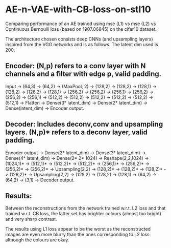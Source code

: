 # AE-n-VAE-with-CB-loss-on-stl10
Comparing performance of an AE trained using mse (L1) vs mse (L2) vs Continuous Bernoulli loss (based on 1907.06845) on the cifar10 dataset. 

The architecture chosen consists deep CNNs (and upsampling layers) inspired from the VGG networks and is as follows. The latent dim used is 200.

## Encoder:  (N,p) refers to a conv layer with N channels and a filter with edge p, valid padding.

Input -> (64,3) -> (64,2) -> (MaxPool, 2) -> (128,2) -> (128,2) -> (128,1) -> (128,2) -> (128,2) -> (128,1) -> (256,2) -> (256,2) -> (256,1) -> (256,2) -> (256,2) -> (256,1) -> (512,2) -> (512,2) -> (512,2) -> (512,2) -> (512,2) -> (512,1) -> Flatten -> Dense(3* latent_dim) -> Dense(2* latent_dim) -> Dense(latent_dim) -> Encoder output.

## Decoder: Includes deconv,conv and upsampling layers. (N,p)* refers to a deconv layer, valid padding.

Encoder output -> Dense(2* latent_dim) -> Dense(3* latent_dim) -> Dense(4* latent_dim) -> Dense(2* 2* 1024) -> Reshape(2,2,1024) -> (1024,1)* -> (512,1)* -> (512,2)* -> (512,2)* -> (256,1)* -> (256,2)* -> (256,2)* -> (256,2)* -> Upsampling(2,2) -> (128,2)* -> (128,2)* -> (128,2)* -> (128,2)* -> Upsampling(2,2) -> (128,2) -> (128,2) -> (128,1) -> (64,2) -> (64,2) -> (3,1) -> Decoder output.

## Results:

Between the reconstructions from the network trained w.r.t. L2 loss and that trained w.r.t. CB loss, the latter set has brighter colours (almost too bright) and very sharp contrast. 

The results using L1 loss appear to be the worst as the reconstructed images are even more blurry than the ones corresponding to L2 loss although the colours are okay. 

